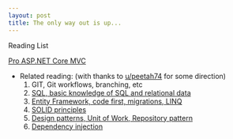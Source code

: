 ```yaml
---
layout: post
title: The only way out is up...
---
```


Reading List

<a href="https://www.amazon.com/Pro-ASP-NET-Core-ADAM-FREEMAN/dp/1484203984">Pro ASP.NET Core MVC</a>
* Related reading: (with thanks to <a href="https://www.reddit.com/user/peetah74">u/peetah74</a> for some direction)
    1. GIT, Git workflows, branching, etc
    2. <a href="https://www.amazon.com/Microsoft-SQL-Server-2012-Bible/dp/1118106873">SQL, basic knowledge of SQL and relational data</a>
    3. <a href="https://msdn.microsoft.com/en-us/data/ee712907">Entity Framework, code first, migrations, LINQ</a>
    4. <a href="https://hackernoon.com/solid-principles-made-easy-67b1246bcdf">SOLID principles</a>
    5. <a href="https://msdn.microsoft.com/en-us/magazine/dd882510.aspx">Design patterns, Unit of Work, Repository pattern</a>
    6. <a href="https://hackernoon.com/you-dont-need-to-know-dependency-injection-2e9d2ba1978a">Dependency injection</a>
